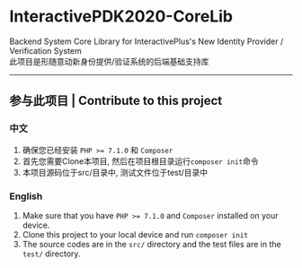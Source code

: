 # InteractivePDK2020-CoreLib
 Backend System Core Library for InteractivePlus's New Identity Provider / Verification System   
 此项目是形随意动新身份提供/验证系统的后端基础支持库   

---

## 参与此项目 | Contribute to this project
### 中文

1. 确保您已经安装 `PHP >= 7.1.0` 和 `Composer`
2. 首先您需要Clone本项目, 然后在项目根目录运行`composer init`命令
3. 本项目源码位于src/目录中, 测试文件位于test/目录中

### English

1. Make sure that you have `PHP >= 7.1.0` and `Composer` installed on your device.
2. Clone this project to your local device and run `composer init`
3. The source codes are in the `src/` directory and the test files are in the `test/` directory.